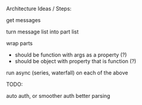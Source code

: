 


Architecture Ideas / Steps:

get messages

turn message list into part list

wrap parts
 - should be function with args as a property (?)
 - should be object with property that is function (?)

run async (series, waterfall) on each of the above


TODO:

auto auth, or smoother auth
better parsing
